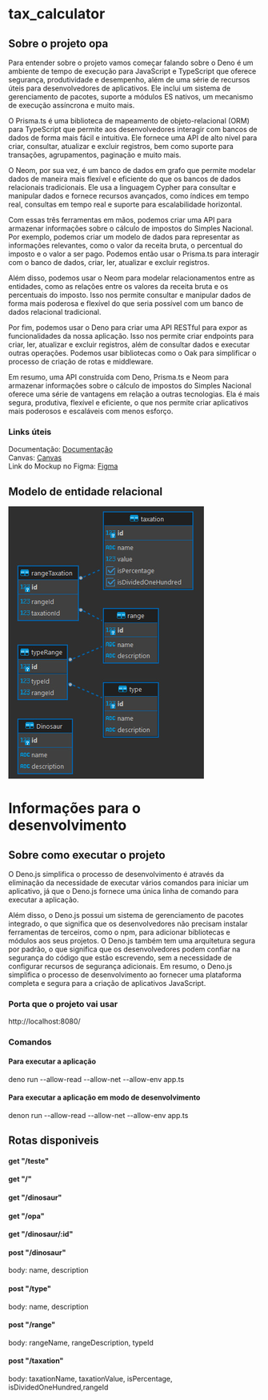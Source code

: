 # tax_calculator

## Sobre o projeto opa

Para entender sobre o projeto vamos começar falando sobre o Deno é um ambiente de tempo de execução para JavaScript e TypeScript que oferece segurança, produtividade e desempenho, além de uma série de recursos úteis para desenvolvedores de aplicativos. Ele inclui um sistema de gerenciamento de pacotes, suporte a módulos ES nativos, um mecanismo de execução assíncrona e muito mais.

O Prisma.ts é uma biblioteca de mapeamento de objeto-relacional (ORM) para TypeScript que permite aos desenvolvedores interagir com bancos de dados de forma mais fácil e intuitiva. Ele fornece uma API de alto nível para criar, consultar, atualizar e excluir registros, bem como suporte para transações, agrupamentos, paginação e muito mais.

O Neom, por sua vez, é um banco de dados em grafo que permite modelar dados de maneira mais flexível e eficiente do que os bancos de dados relacionais tradicionais. Ele usa a linguagem Cypher para consultar e manipular dados e fornece recursos avançados, como índices em tempo real, consultas em tempo real e suporte para escalabilidade horizontal.

Com essas três ferramentas em mãos, podemos criar uma API para armazenar informações sobre o cálculo de impostos do Simples Nacional. Por exemplo, podemos criar um modelo de dados para representar as informações relevantes, como o valor da receita bruta, o percentual do imposto e o valor a ser pago. Podemos então usar o Prisma.ts para interagir com o banco de dados, criar, ler, atualizar e excluir registros.

Além disso, podemos usar o Neom para modelar relacionamentos entre as entidades, como as relações entre os valores da receita bruta e os percentuais do imposto. Isso nos permite consultar e manipular dados de forma mais poderosa e flexível do que seria possível com um banco de dados relacional tradicional.

Por fim, podemos usar o Deno para criar uma API RESTful para expor as funcionalidades da nossa aplicação. Isso nos permite criar endpoints para criar, ler, atualizar e excluir registros, além de consultar dados e executar outras operações. Podemos usar bibliotecas como o Oak para simplificar o processo de criação de rotas e middleware.

Em resumo, uma API construída com Deno, Prisma.ts e Neom para armazenar informações sobre o cálculo de impostos do Simples Nacional oferece uma série de vantagens em relação a outras tecnologias. Ela é mais segura, produtiva, flexível e eficiente, o que nos permite criar aplicativos mais poderosos e escaláveis com menos esforço.

### Links úteis

Documentação: [Documentação](https://catolicasc-my.sharepoint.com/:w:/g/personal/jonas02_silva_catolicasc_edu_br/EV8QEyhepDxNpLjpQMFMr1gBrv4pIzO94v2YLjw7JyfI8g?e=29Vnj2)
\
Canvas: [Canvas](https://www.canva.com/design/DAFetwcjUuE/xP5Nq89P-g_viNyDR7kcDA/edit?utm_content=DAFetwcjUuE&utm_campaign=designshare&utm_medium=link2&utm_source=sharebutton)
\
Link do Mockup no Figma: [Figma](https://www.figma.com/file/b858TyEGnkO3Y6PymonFtk/Untitled?node-id=0%3A1&t=oqioCtZku9452n1a-1)


## Modelo de entidade relacional

![alt text](https://github.com/matheuskleinschmidt/tax_calculator/blob/main/mer.jpg)

# Informações para o desenvolvimento

## Sobre como executar o projeto

O Deno.js simplifica o processo de desenvolvimento é através da eliminação da necessidade de executar vários comandos para iniciar um aplicativo, já que o Deno.js fornece uma única linha de comando para executar a aplicação.

Além disso, o Deno.js possui um sistema de gerenciamento de pacotes integrado, o que significa que os desenvolvedores não precisam instalar ferramentas de terceiros, como o npm, para adicionar bibliotecas e módulos aos seus projetos. O Deno.js também tem uma arquitetura segura por padrão, o que significa que os desenvolvedores podem confiar na segurança do código que estão escrevendo, sem a necessidade de configurar recursos de segurança adicionais. Em resumo, o Deno.js simplifica o processo de desenvolvimento ao fornecer uma plataforma completa e segura para a criação de aplicativos JavaScript.

### Porta que o projeto vai usar

http://localhost:8080/

### Comandos 

#### Para executar a aplicação
deno run --allow-read --allow-net --allow-env app.ts

#### Para executar a aplicação em modo de desenvolvimento
denon run --allow-read --allow-net --allow-env app.ts

## Rotas disponiveis 

#### get  "/teste"

#### get  "/"

#### get  "/dinosaur"

#### get  "/opa"

#### get  "/dinosaur/:id"

#### post  "/dinosaur"
body: name, description

#### post "/type"
body: name, description

#### post  "/range"
body: rangeName, rangeDescription, typeId

#### post "/taxation"
body: taxationName, taxationValue, isPercentage, isDividedOneHundred,rangeId
